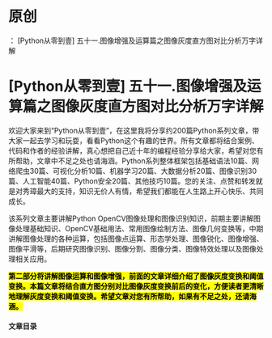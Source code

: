 # 原创
：  [Python从零到壹] 五十一.图像增强及运算篇之图像灰度直方图对比分析万字详解

# [Python从零到壹] 五十一.图像增强及运算篇之图像灰度直方图对比分析万字详解

欢迎大家来到“Python从零到壹”，在这里我将分享约200篇Python系列文章，带大家一起去学习和玩耍，看看Python这个有趣的世界。所有文章都将结合案例、代码和作者的经验讲解，真心想把自己近十年的编程经验分享给大家，希望对您有所帮助，文章中不足之处也请海涵。Python系列整体框架包括基础语法10篇、网络爬虫30篇、可视化分析10篇、机器学习20篇、大数据分析20篇、图像识别30篇、人工智能40篇、Python安全20篇、其他技巧10篇。您的关注、点赞和转发就是对秀璋最大的支持，知识无价人有情，希望我们都能在人生路上开心快乐、共同成长。

该系列文章主要讲解Python OpenCV图像处理和图像识别知识，前期主要讲解图像处理基础知识、OpenCV基础用法、常用图像绘制方法、图像几何变换等，中期讲解图像处理的各种运算，包括图像点运算、形态学处理、图像锐化、图像增强、图像平滑等，后期研究图像识别、图像分割、图像分类、图像特效处理以及图像处理相关应用。

<mark>**第二部分将讲解图像运算和图像增强，前面的文章详细介绍了图像灰度变换和阈值变换。本篇文章将结合直方图分别对比图像灰度变换前后的变化，方便读者更清晰地理解灰度变换和阈值变换。希望文章对您有所帮助，如果有不足之处，还请海涵。**</mark>

#### 文章目录
